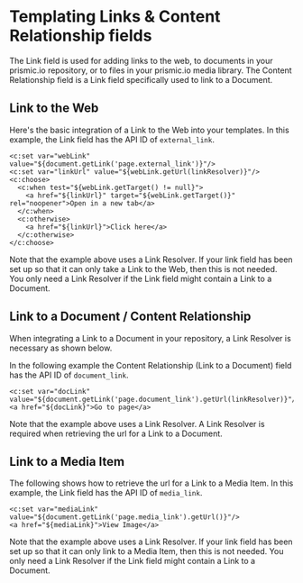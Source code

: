 # Templating Links & Content Relationship fields

The Link field is used for adding links to the web, to documents in your prismic.io repository, or to files in your prismic.io media library. The Content Relationship field is a Link field specifically used to link to a Document.

## Link to the Web

Here's the basic integration of a Link to the Web into your templates. In this example, the Link field has the API ID of `external_link`.

```
<c:set var="webLink" value="${document.getLink('page.external_link')}"/>
<c:set var="linkUrl" value="${webLink.getUrl(linkResolver)}"/>
<c:choose>
  <c:when test="${webLink.getTarget() != null}">
    <a href="${linkUrl}" target="${webLink.getTarget()}" rel="noopener">Open in a new tab</a>
  </c:when>
  <c:otherwise>
    <a href="${linkUrl}">Click here</a>
  </c:otherwise>
</c:choose>
```

Note that the example above uses a Link Resolver. If your link field has been set up so that it can only take a Link to the Web, then this is not needed. You only need a Link Resolver if the Link field might contain a Link to a Document.

## Link to a Document / Content Relationship

When integrating a Link to a Document in your repository, a Link Resolver is necessary as shown below.

In the following example the Content Relationship (Link to a Document) field has the API ID of `document_link`.

```
<c:set var="docLink" value="${document.getLink('page.document_link').getUrl(linkResolver)}"/>
<a href="${docLink}">Go to page</a>
```

Note that the example above uses a Link Resolver. A Link Resolver is required when retrieving the url for a Link to a Document.

## Link to a Media Item

The following shows how to retrieve the url for a Link to a Media Item. In this example, the Link field has the API ID of `media_link`.

```
<c:set var="mediaLink" value="${document.getLink('page.media_link').getUrl()}"/>
<a href="${mediaLink}">View Image</a>
```

Note that the example above uses a Link Resolver. If your link field has been set up so that it can only link to a Media Item, then this is not needed. You only need a Link Resolver if the Link field might contain a Link to a Document.
